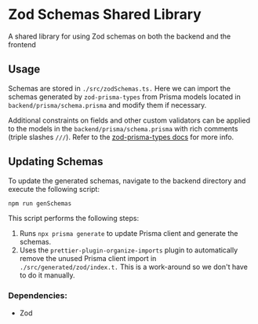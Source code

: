 # Zod Schemas Shared Library

A shared library for using Zod schemas on both the backend and the frontend

## Usage
Schemas are stored in `./src/zodSchemas.ts.` Here we can import the schemas generated by `zod-prisma-types` from Prisma models located in `backend/prisma/schema.prisma` and modify them if necessary.

Additional constraints on fields and other custom validators can be applied to the models in the `backend/prisma/schema.prisma` with rich comments (triple slashes `///`). Refer to the [zod-prisma-types docs](https://github.com/chrishoermann/zod-prisma-types#field-validators) for more info.


## Updating Schemas

To update the generated schemas, navigate to the backend directory and execute the following script:

```bash
npm run genSchemas
```

This script performs the following steps:

1. Runs `npx prisma generate` to update Prisma client and generate the schemas.
2. Uses the `prettier-plugin-organize-imports` plugin to automatically remove the unused Prisma client import in `./src/generated/zod/index.t.` This is a work-around so we don't have to do it manually.

### Dependencies: 

- Zod



